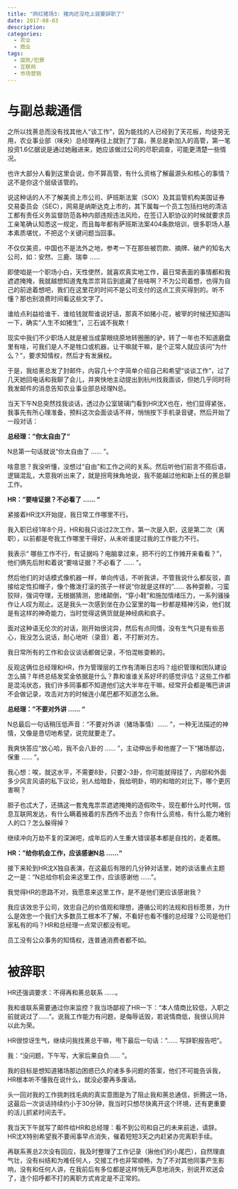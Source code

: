 ```yaml
---
title: "网红猪场3: 猪肉还没吃上就要辞职了"
date: 2017-08-03
description: 
categories:
  - 农业
  - 商业
tags:
  - 腐败/犯罪
  - 互联网
  - 市场营销
---
```



# **与副总裁通信**

之所以找蒉总而没有找其他人“谈工作”，因为能找的人已经到了天花板，均徒劳无用，农业事业部（味央）总经理再往上就到了丁磊，蒉总是新加入的高管，第一笔投资1.6亿据说是通过她融进来，她应该做过公司的尽职调查，可能更清楚一些情况。

也许大部分人看到这里会说，你不算高管，有什么资格了解最源头和核心的事情？这不是你这个层级该管的。

说这种话的人不了解美资上市公司、萨班斯法案（SOX）及其监管机构美国证券交易委员会（SEC），网易是纳斯达克上市的，其下属每一个员工包括扫地的清洁工都有责任义务监督防范各种内部违规违法风险，在签订入职协议的时候就要求员工亲笔确认知悉这一规定，而且每年都有萨班斯法案404条款培训，很多职场人基本素质堪忧，不把这个关键问题当回事。

不仅仅美资，中国也不是法外之地，参考一下在那些被罚款、摘牌、破产的知名大公司，如：安然、三鹿、瑞幸 ……

即使咱是一个职场小白，天性使然，就喜欢真实地工作，最日常表面的事情都和我遮遮掩掩，我就越想知道鬼鬼祟祟背后到底藏了些啥啊？不为公司着想，也得为自己的前途着想吧，我们在这里花的时间不是公司支付的这点工资买得到的。听不懂？那也别浪费时间看这些文字了。

谁给点利益给谁干、谁给钱就帮谁说好话，那真不如猪小花，被宰的时候还知道叫一下，确实“人生不如猪生”，三石诚不我欺！

现实中我们不少职场人就是被当成蒙眼绕原地转圈圈的驴，转了一年也不知道磨盘里有啥，可我们是人不是牲口或机器，让干嘛就干嘛，是个正常人就应该问“为什么？”，要求知情权，然后才有发展权。

于是，我给蒉总发了封邮件，内容几十个字简单介绍自己和希望“谈谈工作”，过了几天她回电话和我聊了会儿，并爽快地主动提出到杭州找我面谈，但她几乎同时将我发邮件的消息告知农业事业部总经理N总。

当天下午N总突然找我谈话，透过办公室玻璃门看到HR沈X也在，他们显得紧张，我事先有所心理准备，预料这次会面谈话不祥，悄悄按下手机录音键，然后开始了一段对话：

**总经理：”你太自由了“**

N总第一句话就说“你太自由了 …… ”。

啥意思？我没听懂，没想过“自由”和工作之间的关系。然后听他们前言不搭后语，逻辑混乱，大意我听出来了，就是拐弯抹角地说，我不能越过他和新上任的蒉总聊工作。

**HR：”要啥证据？不必看了 …… “**

紧接着HR沈X开始提，我日常工作哪里不行。

我入职已经1年8个月，HR和我只谈过2次工作，第一次是入职，这是第二次（离职），以前都是夸我工作哪里干得好，从未听谁提过我的工作能力不行。

我表示“ 哪些工作不行，有证据吗？电脑拿过来，把不行的工作摊开来看看？”，他们俩先后附和着说“要啥证据？不必看了 …… ”。

然后他们的对话模式像机器一样，单向传话，不听我讲，不管我说什么都反驳，直接给定性扣帽子，像个撒泼打滚的孩子一样说“你就是这样的”…… 各种耍赖，刁蛮狡辩，强词夺理，无根据猜测，思绪颠倒，“穿小鞋”和施加情绪压力，一系列骚操作让人叹为观止。这是我头一次感到坐在办公室里的每一秒都是精神污染，他们就是有这样的神奇能力，当时觉得这俩货就是神经病和疯子。

面对这种语无伦次的对话，刚开始很诧异，然后有点同情，没有生气只是有些恶心，我没怎么说话，耐心地听（录音）着，不打断对方。

我日常所有的工作和会议谈话都做记录，不怕混帐耍赖的。

反观这俩位总经理和HR，作为管理层的工作有清晰日志吗？组织管理和团队建设怎么搞？年终总结发奖金依据是什么？靠和谁谁关系好坏的感觉评估？这些工作都是混沌状态，我们许多同事都不知道他们这大半年在干嘛，经常开会都是嘴巴讲讲不会做记录，攻击对方的时候连小尾巴都不知道怎么揪。

**总经理：”不要对外讲 …… “**

N总最后一句话稍压低声音：“不要对外讲（猪场事情）…… ”，一种无法描述的神情，又像是恳切地希望，说完就要走了。

我爽快答应“放心哈，我不会八卦的 …… ”，主动伸出手和他握了一下“猪场那边，保重 …… ”。

我心想：唉，就这水平，不需要8卦，只要2-3卦，你可能就得挂了，内部和外面多少风言风语的私下议论，别人给暗卦，我给明卦，明的和暗的对比下，哪个更厉害啊？

胆子也忒大了，还搞这一套鬼鬼祟祟遮遮掩掩的造假吹牛，现在都什么时代啊，信息互联网发达，有什么瞒着掖着的东西传不出去？你有什么资格，有什么能力堵别人的口？怎么躲得掉？

继续冲向万劫不复的深渊吧，成年后的人生重大错误基本都是自找的，走着瞧。

**HR：”给你机会工作，应该感谢N总 ……“**

接下来轮到HR沈X独自表演，在这最后有限的几分钟对话里，她的谈话重点主题之一是：“N总给你机会来这里工作，应该感谢他 ……”。

我觉得HR的思路不对，我愿意来这里工作，是不是他们更应该感谢我？

我应该效忠于公司，效忠自己的价值观和理想，遵循公司的法规和目标愿景，为什么是效忠一个我们大多数员工根本不了解，不看好也看不懂的总经理？公司是他们家私有的吗？HR和总经理一点常识都没有呢。

员工没有公众事务的知情权，连普通消费者都不如。

# **被辞职**

HR还强调要求：不得再和蒉总联系 ……。

我和谁联系需要通过你来监控？我当场鄙视了HR一下：“本人情商比较低，入职之前就说过了……”。说我工作能力有问题，是侮辱诋毁，若说情商低，我很认同并以此为荣。

HR很惊讶生气，继续问我找蒉总干嘛，甩下最后一句话：“…… 写辞职报告吧”。

我：“没问题，下午写，大家后果自负…… ”。

我的目标是想知道猪场那边困惑已久的诸多多问题的答案，他们不可能告诉我，HR根本听不懂我在说什么，就没必要再多废话。

头一回对我的工作挑刺找毛病的真实意图是为了阻止我和蒉总通信，折腾这一场，这最后一次谈话持续约小于30分钟，我当时只想尽快离开这个环境，还有更重要的活儿抓紧时间去干。

我当天下午就写了邮件给HR和总经理：看不到公司和自己的未来前途，请辞。
HR沈X特别希望我不要闹事早点消失，催着短短3天之内赶紧办完离职手续。

再联系蒉总2次没有回应，我及时整理了工作记录（揪他们的小尾巴），自然理直气壮，没有纠结和为难任何人，交接工作也非常顺畅，为了不对其他同事产生影响，没有和任何人讲，在我前后有多位都是这样悄无声息地消失，别说开欢送会了，连个招呼都不打的离职方式肯定是不正常的。


